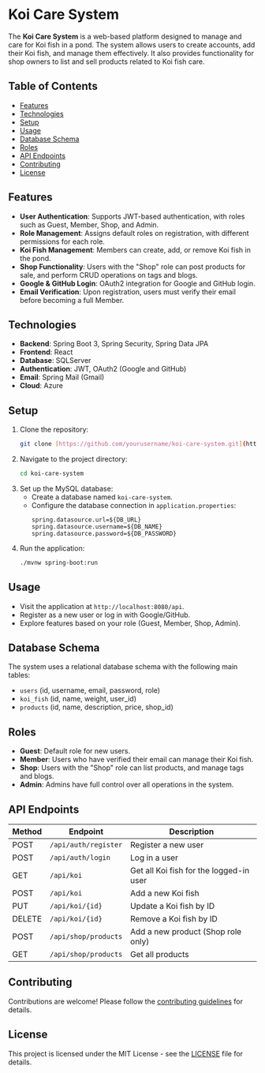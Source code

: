 # Koi Care System

The **Koi Care System** is a web-based platform designed to manage and care for Koi fish in a pond. The system allows users to create accounts, add their Koi fish, and manage them effectively. It also provides functionality for shop owners to list and sell products related to Koi fish care.

## Table of Contents

- [Features](#features)
- [Technologies](#technologies)
- [Setup](#setup)
- [Usage](#usage)
- [Database Schema](#database-schema)
- [Roles](#roles)
- [API Endpoints](#api-endpoints)
- [Contributing](#contributing)
- [License](#license)

## Features

- **User Authentication**: Supports JWT-based authentication, with roles such as Guest, Member, Shop, and Admin.
- **Role Management**: Assigns default roles on registration, with different permissions for each role.
- **Koi Fish Management**: Members can create, add, or remove Koi fish in the pond.
- **Shop Functionality**: Users with the "Shop" role can post products for sale, and perform CRUD operations on tags and blogs.
- **Google & GitHub Login**: OAuth2 integration for Google and GitHub login.
- **Email Verification**: Upon registration, users must verify their email before becoming a full Member.

## Technologies

- **Backend**: Spring Boot 3, Spring Security, Spring Data JPA
- **Frontend**: React
- **Database**: SQLServer
- **Authentication**: JWT, OAuth2 (Google and GitHub)
- **Email**: Spring Mail (Gmail)
- **Cloud**: Azure

## Setup

1. Clone the repository:
    ```bash
    git clone [https://github.com/yourusername/koi-care-system.git](https://github.com/locleabcd/SWP391.git)
    ```
2. Navigate to the project directory:
    ```bash
    cd koi-care-system
    ```
3. Set up the MySQL database:
    - Create a database named `koi-care-system`.
    - Configure the database connection in `application.properties`:
      ```properties
      spring.datasource.url=${DB_URL}
      spring.datasource.username=${DB_NAME}
      spring.datasource.password=${DB_PASSWORD}
      ```
4. Run the application:
    ```bash
    ./mvnw spring-boot:run
    ```

## Usage

- Visit the application at `http://localhost:8080/api`.
- Register as a new user or log in with Google/GitHub.
- Explore features based on your role (Guest, Member, Shop, Admin).

## Database Schema

The system uses a relational database schema with the following main tables:

- `users` (id, username, email, password, role)
- `koi_fish` (id, name, weight, user_id)
- `products` (id, name, description, price, shop_id)

## Roles

- **Guest**: Default role for new users.
- **Member**: Users who have verified their email can manage their Koi fish.
- **Shop**: Users with the "Shop" role can list products, and manage tags and blogs.
- **Admin**: Admins have full control over all operations in the system.

## API Endpoints

| Method | Endpoint                    | Description                         |
|--------|------------------------------|-------------------------------------|
| POST   | `/api/auth/register`          | Register a new user                |
| POST   | `/api/auth/login`             | Log in a user                      |
| GET    | `/api/koi`                    | Get all Koi fish for the logged-in user |
| POST   | `/api/koi`                    | Add a new Koi fish                 |
| PUT    | `/api/koi/{id}`               | Update a Koi fish by ID            |
| DELETE | `/api/koi/{id}`               | Remove a Koi fish by ID            |
| POST   | `/api/shop/products`          | Add a new product (Shop role only) |
| GET    | `/api/shop/products`          | Get all products                   |

## Contributing

Contributions are welcome! Please follow the [contributing guidelines](CONTRIBUTING.md) for details.

## License

This project is licensed under the MIT License - see the [LICENSE](LICENSE) file for details.

